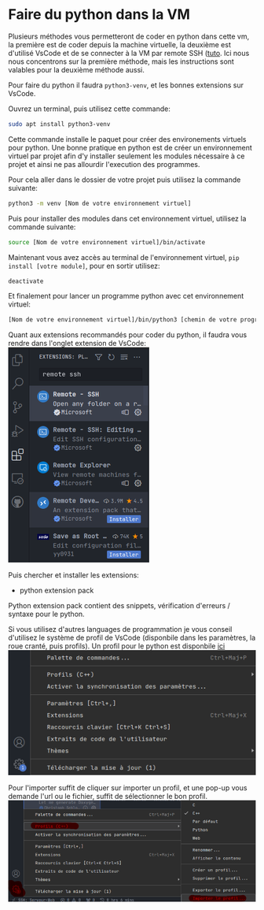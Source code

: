 # Faire du python dans la VM

Plusieurs méthodes vous permetteront de coder en python dans cette vm, la première est de coder depuis la machine virtuelle, la deuxième est d'utilisé VsCode et de se connecter à la VM par remote SSH ([tuto](vscode-vm.md). Ici nous nous concentrons sur la première méthode, mais les instructions sont valables pour la deuxième méthode aussi.  

Pour faire du python il faudra `python3-venv`, et les bonnes extensions sur VsCode.  

Ouvrez un terminal, puis utilisez cette commande:  
```bash
sudo apt install python3-venv
```
  
Cette commande installe le paquet pour créer des environements virtuels pour python. Une bonne pratique en python est de créer un environnement virtuel par projet afin d'y installer seulement les modules nécessaire à ce projet et ainsi ne pas allourdir l'execution des programmes.  

Pour cela aller dans le dossier de votre projet puis utilisez la commande suivante:
```bash
python3 -m venv [Nom de votre environnement virtuel]
```

Puis pour installer des modules dans cet environnement virtuel, utilisez la commande suivante:
```bash
source [Nom de votre environnement virtuel]/bin/activate
```

Maintenant vous avez accès au terminal de l'environnement virtuel, `pip install [votre module]`, pour en sortir utilisez:
```bash
deactivate
```

Et finalement pour lancer un programme python avec cet environnement virtuel:
```bash
[Nom de votre environnement virtuel]/bin/python3 [chemin de votre programme]
```

Quant aux extensions recommandés pour coder du python, il faudra vous rendre dans l'onglet extension de VsCode:
![Vscode extension](../screen/vscode-remote-ssh.png)  

Puis chercher et installer les extensions:  
- python extension pack  

Python extension pack contient des snippets, vérification d'erreurs / syntaxe pour le python.  
 
Si vous utilisez d'autres languages de programmation je vous conseil d'utilisez le système de profil de VsCode (disponbile dans les paramètres, la roue cranté, puis profils). Un profil pour le python est disponbile [ici](../vscode/python.code-profile)  
![VsCode Profil](../screen/vscode-profil.png)  

Pour l'importer suffit de cliquer sur importer un profil, et une pop-up vous demande l'url ou le fichier, suffit de sélectionner le bon profil.  
![Vscode Profil import](../screen/vscode-profil-import.png)  

